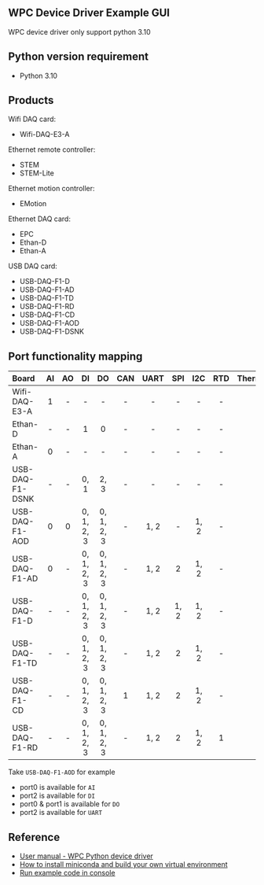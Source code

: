  
## WPC Device Driver Example GUI
 
WPC device driver only support python 3.10

## Python version requirement
- Python 3.10 

Products
--------
Wifi DAQ card:
- Wifi-DAQ-E3-A

Ethernet remote controller:
- STEM
- STEM-Lite

Ethernet motion controller:
- EMotion

Ethernet DAQ card:
- EPC
- Ethan-D
- Ethan-A

USB DAQ card:
- USB-DAQ-F1-D
- USB-DAQ-F1-AD
- USB-DAQ-F1-TD
- USB-DAQ-F1-RD
- USB-DAQ-F1-CD
- USB-DAQ-F1-AOD
- USB-DAQ-F1-DSNK

Port functionality mapping
-------------------

| Board           | AI  | AO | DI         | DO         | CAN | UART | SPI | I2C | RTD | Thermocouple |
|:----------------|:---:|:--:|:----------:|:----------:|:---:|:----:|:---:|:---:|:---:|:------------:|
| Wifi-DAQ-E3-A   | 1   | -  | -          | -          |-    |-     |-    |-    | -   |-             |
| Ethan-D         | -   | -  | 1          | 0          |-    |-     |-    |-    | -   |-             |
| Ethan-A         | 0   | -  | -          | -          |-    |-     |-    |-    | -   |-             |
| USB-DAQ-F1-DSNK | -   | -  | 0, 1       | 2, 3       |-    |-     |-    |-    | -   |-             |
| USB-DAQ-F1-AOD  | 0   | 0  | 0, 1, 2, 3 | 0, 1, 2, 3 |-    |1, 2  |-    |1, 2 | -   |-             |
| USB-DAQ-F1-AD   | 0   | -  | 0, 1, 2, 3 | 0, 1, 2, 3 |-    |1, 2  |2    |1, 2 | -   |-             |
| USB-DAQ-F1-D    | -   | -  | 0, 1, 2, 3 | 0, 1, 2, 3 |-    |1, 2  |1, 2 |1, 2 | -   |-             |
| USB-DAQ-F1-TD   | -   | -  | 0, 1, 2, 3 | 0, 1, 2, 3 |-    |1, 2  |2    |1, 2 | -   |1             |
| USB-DAQ-F1-CD   | -   | -  | 0, 1, 2, 3 | 0, 1, 2, 3 |1    |1, 2  |2    |1, 2 | -   |-             |
| USB-DAQ-F1-RD   | -   | -  | 0, 1, 2, 3 | 0, 1, 2, 3 |-    |1, 2  |2    |1, 2 | 1   |-             |

Take `USB-DAQ-F1-AOD` for example
- port0 is available for `AI`
- port2 is available for `DI`
- port0 & port1 is available for `DO`
- port2 is available for `UART`

## Reference
- [User manual - WPC Python device driver](https://wpc-systems-ltd.github.io/WPC_Python_driver_release/)
- [How to install miniconda and build your own virtual environment](https://github.com/WPC-Systems-Ltd/WPC_Python_driver_release/wiki/How-to-install-miniconda-and-build-your-own-virtual-environment) 
- [Run example code in console](https://github.com/WPC-systems/WPC_Python_driver_release/wiki/How-to-run-WPC-Python-driver-example-code-in-console)

